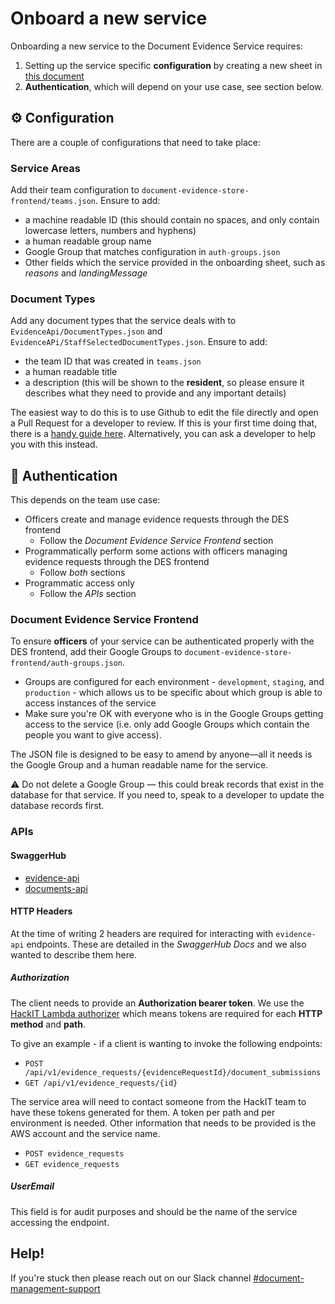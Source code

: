 # Onboard a new service

Onboarding a new service to the Document Evidence Service requires:

1. Setting up the service specific **configuration** by creating a new sheet in [this document](https://docs.google.com/spreadsheets/d/1EYz-bE3EkvgOlQ2beWSXFr8_hzTH4Fo307mRFN88Ff0/edit#gid=232433808)
2. **Authentication**, which will depend on your use case, see section below.

## ⚙️ Configuration

There are a couple of configurations that need to take place:

### Service Areas

Add their team configuration to `document-evidence-store-frontend/teams.json`. Ensure to add:

-   a machine readable ID (this should contain no spaces, and only contain lowercase letters, numbers and hyphens)
-   a human readable group name
-   Google Group that matches configuration in `auth-groups.json`
-   Other fields which the service provided in the onboarding sheet, such as _reasons_ and _landingMessage_

### Document Types

Add any document types that the service deals with to `EvidenceApi/DocumentTypes.json` and `EvidenceAPi/StaffSelectedDocumentTypes.json`. Ensure to add:

-   the team ID that was created in `teams.json`
-   a human readable title
-   a description (this will be shown to the **resident**, so please ensure it describes what they need to provide and any important details)

The easiest way to do this is to use Github to edit the file directly and open a Pull Request for a developer to review. If this is your first time doing that, there is a [handy guide here](https://docs.github.com/en/github/managing-files-in-a-repository/editing-files-in-your-repository). Alternatively, you can ask a developer to help you with this instead.

## 🔐 Authentication

This depends on the team use case:

-   Officers create and manage evidence requests through the DES frontend
    -   Follow the _Document Evidence Service Frontend_ section
-   Programmatically perform some actions with officers managing evidence requests through the DES frontend
    -   Follow _both_ sections
-   Programmatic access only
    -   Follow the _APIs_ section

### Document Evidence Service Frontend

To ensure **officers** of your service can be authenticated properly with the DES frontend, add their Google Groups to `document-evidence-store-frontend/auth-groups.json`.

-   Groups are configured for each environment - `development`, `staging`, and `production` - which allows us to be specific about which group is able to access instances of the service
-   Make sure you're OK with everyone who is in the Google Groups getting access to the service (i.e. only add Google Groups which contain the people you want to give access).

The JSON file is designed to be easy to amend by anyone—all it needs is the Google Group and a human readable name for the service.

⚠️ Do not delete a Google Group — this could break records that exist in the database for that service. If you need to, speak to a developer to update the database records first.

### APIs

#### SwaggerHub

-   [evidence-api](https://app.swaggerhub.com/apis-docs/Hackney/evidence-api/1.0.0)
-   [documents-api](https://app.swaggerhub.com/apis-docs/Hackney/documents-api/1.0.0)

#### HTTP Headers

At the time of writing 2 headers are required for interacting with `evidence-api` endpoints. These are detailed in the _SwaggerHub Docs_ and we also wanted to describe them here.

##### Authorization

The client needs to provide an **Authorization bearer token**. We use the [HackIT Lambda authorizer](https://docs.google.com/document/d/1mpTY-sfYwR2brIF_8KjxiYzW6zgkjbv4Pi-9Y5LRlBA/edit) which means tokens are required for each **HTTP method** and **path**.

To give an example - if a client is wanting to invoke the following endpoints:

-   `POST /api/v1/evidence_requests/{evidenceRequestId}/document_submissions`
-   `GET /api/v1/evidence_requests/{id}`

The service area will need to contact someone from the HackIT team to have these tokens generated for them. A token per path and per environment is needed. Other information that needs to be provided is the AWS account and the service name.

-   `POST evidence_requests`
-   `GET evidence_requests`

##### UserEmail

This field is for audit purposes and should be the name of the service accessing the endpoint.

## Help!

If you're stuck then please reach out on our Slack channel [#document-management-support](https://hackit-lbh.slack.com/archives/C01CR9SM96F)
